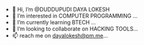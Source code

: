 - 👋 Hi, I’m @DUDDUPUDI DAYA LOKESH
- 👀 I’m interested in COMPUTER PROGRAMMING ...
- 🌱 I’m currently learning BTECH ...
- 💞️ I’m looking to collaborate on HACKING TOOLS...
- 📫 reach me on dayalokesh@pm.me...

<!---
DAYALOKESH/DAYALOKESH is a ✨ special ✨ repository because its `README.md` (this file) appears on your GitHub profile.
You can click the Preview link to take a look at your changes.
--->
